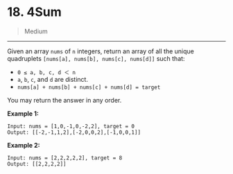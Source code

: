 # 18. 4Sum

> Medium

------

Given an array `nums` of `n` integers, return an array of all the unique quadruplets `[nums[a], nums[b], nums[c], nums[d]]` such that:

- `0 ≤ a, b, c, d ＜ n`
- `a`, `b`, `c`, and `d` are distinct.
- `nums[a] + nums[b] + nums[c] + nums[d] = target`

You may return the answer in any order.

**Example 1:**

```
Input: nums = [1,0,-1,0,-2,2], target = 0
Output: [[-2,-1,1,2],[-2,0,0,2],[-1,0,0,1]]
```

**Example 2:**

```
Input: nums = [2,2,2,2,2], target = 8
Output: [[2,2,2,2]]
```